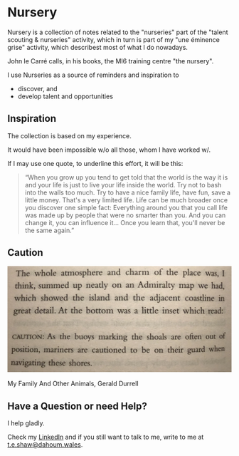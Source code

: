 # Nursery

Nursery is a collection of notes related to the "nurseries" part of the "talent scouting & nurseries" activity, which in turn is part of my "une éminence grise" activity, which describest most of what I do nowadays.

John le Carré calls, in his books, the MI6 training centre "the nursery".

I use Nurseries as a source of reminders and inspiration to

* discover, and
* develop talent and opportunities

## Inspiration

The collection is based on my experience.

It would have been impossible w/o all those, whom I have worked w/.

If I may use one quote, to underline this effort, it will be this:

> “When you grow up you tend to get told that the world is the way it is and your life is just to live your life inside the world. Try not to bash into the walls too much. Try to have a nice family life, have fun, save a little money. That's a very limited life. Life can be much broader once you discover one simple fact: Everything around you that you call life was made up by people that were no smarter than you. And you can change it, you can influence it… Once you learn that, you'll never be the same again.”

## Caution

![](Images/2732A639-05AD-4965-ADC9-C15DEA4ED60C.jpeg)

My Family And Other Animals, Gerald Durrell

## Have a Question or need Help?

I help gladly.

Check my [LinkedIn](https://www.linkedin.com/in/dahoum/) and if you still want to talk to me, write to me at t.e.shaw@dahoum.wales.
